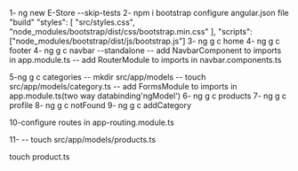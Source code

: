1- ng new E-Store --skip-tests
2- npm i bootstrap
configure angular.json file "build"
"styles": [
"src/styles.css",
"node_modules/bootstrap/dist/css/bootstrap.min.css"
],
"scripts": ["node_modules/bootstrap/dist/js/bootstrap.js"]
3- ng g c home
4- ng g c footer
4- ng g c navbar --standalone
-- add NavbarComponent to imports in app.module.ts
-- add RouterModule to imports in navbar.components.ts

5-ng g c categories
-- mkdir src/app/models
-- touch src/app/models/category.ts
-- add FormsModule to imports in app.module.ts(two way databinding'ngModel')
6- ng g c products
7- ng g c profile
8- ng g c notFound
9- ng g c addCategory

10-configure routes in app-routing.module.ts

11- -- touch src/app/models/products.ts


touch product.ts
